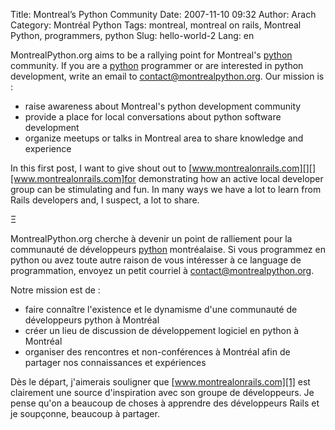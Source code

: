 Title: Montreal&#8217;s Python Community
Date: 2007-11-10 09:32
Author: Arach
Category: Montréal Python
Tags: montreal, montreal on rails, Montreal Python, programmers, python
Slug: hello-world-2
Lang: en

MontrealPython.org aims to be a rallying point for Montreal's [python][]
community. If you are a [python][] programmer or are interested in
python development, write an email to [contact@montrealpython.org][].
Our mission is :

-   raise awareness about Montreal's python development community
-   provide a place for local conversations about python software
    development
-   organize meetups or talks in Montreal area to share knowledge and
    experience

In this first post, I want to give shout out to
[www.montrealonrails.com][][][www.montrealonrails.com]for demonstrating
how an active local developer group can be stimulating and fun. In many
ways we have a lot to learn from Rails developers and, I suspect, a lot
to share.

</p>
Ξ

MontrealPython.org cherche à devenir un point de ralliement pour la
communauté de développeurs [python][] montréalaise. Si vous programmez
en python ou avez toute autre raison de vous intéresser à ce language de
programmation, envoyez un petit courriel à
[contact@montrealpython.org][].

Notre mission est de :

-   faire connaître l'existence et le dynamisme d'une communauté de
    développeurs python à Montréal
-   créer un lieu de discussion de développement logiciel en python à
    Montréal
-   organiser des rencontres et non-conférences à Montréal afin de
    partager nos connaissances et expériences

Dès le départ, j'aimerais souligner que [www.montrealonrails.com][1] est
clairement une source d'inspiration avec son groupe de développeurs. Je
pense qu'on a beaucoup de choses à apprendre des développeurs Rails et
je soupçonne, beaucoup à partager.

</p>

  [python]: http://www.python.org "Python Programming Language"
  [contact@montrealpython.org]: mailto:contact@montrealpython.org
  [www.montrealonrails.com]: http://www.montrealonrails.com
    "Montreal on rails"
  [1]: http://www.montrealonrails.com/ "Montreal on Rails"
